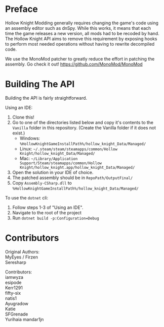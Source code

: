 Preface
=======

Hollow Knight Modding generally requires changing the game's code using an assembly editor such as dnSpy.   While this works, it means that each time the game releases a new version, all mods had to be recoded by hand.  The Hollow Knight API aims to remove this requirement by exposing hooks to perform most needed operations without having to rewrite decompiled code.

We use the MonoMod patcher to greatly reduce the effort in patching the assembly. Go check it out! https://github.com/MonoMod/MonoMod

Building The API
============================
Building the API is fairly straightforward.

Using an IDE:
1. Clone this!
2. Go to one of the directories listed below and copy it's contents to the `Vanilla` folder in this repository. (Create the Vanilla folder if it does not exist.)
    * Windows: `%HollowKnightGameInstallPath%/hollow_knight_Data/Managed/`
    * Linux: `~/.steam/steam/steamapps/common/Hollow Knight/hollow_knight_Data/Managed/`
    * Mac: `~/Library/Application Support/Steam/steamapps/common/Hollow Knight/hollow_knight.app/hollow_knight_Data/Managed/`
3. Open the solution in your IDE of choice.
5. The patched assembly should be in `RepoPath/OutputFinal/` 
6. Copy `Assembly-CSharp.dll` to `%HollowKnightGameInstallPath%/hollow_knight_Data/Managed/`

To use the `dotnet` cli:
1. Follow steps 1-3 of "Using an IDE".
2. Navigate to the root of the project
3. Run `dotnet build -p:Configuration=Debug`

Contributors
=======
Original Authors:  
MyEyes / Firzen  
Seresharp  

Contributors:  
iamwyza  
esipode  
Kerr1291  
fifty-six  
natis1  
Ayugradow  
Katie  
SFGrenade  
Yurihaia
mandar1jn
